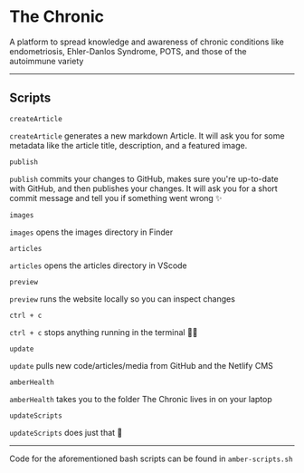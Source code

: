 # The Chronic

A platform to spread knowledge and awareness of chronic conditions like endometriosis, Ehler-Danlos Syndrome, POTS, and those of the autoimmune variety

---

## Scripts
```
createArticle
``` 
`createArticle` generates a new markdown Article. It will ask you for some metadata like the article title, description, and a featured image. 

```
publish
```
`publish` commits your changes to GitHub, makes sure you're up-to-date with GitHub, and then publishes your changes. It will ask you for a short commit message and tell you if something went wrong ✨

```
images
```
`images` opens the images directory in Finder

```
articles
```
`articles` opens the articles directory in VScode

```
preview
```
`preview` runs the website locally so you can inspect changes

```
ctrl + c
```
`ctrl + c` stops anything running in the terminal 🙅‍♀️

```
update
```
`update` pulls new code/articles/media from GitHub and the Netlify CMS

```
amberHealth
```
`amberHealth` takes you to the folder The Chronic lives in on your laptop
```
updateScripts
```
`updateScripts` does just that 🧙

---

Code for the aforementioned bash scripts can be found in `amber-scripts.sh`
